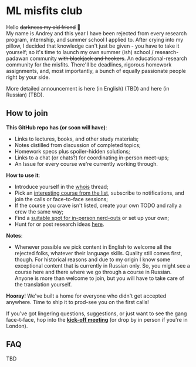 # ML misfits club

Hello ~~darkness my old friend~~ 👋    
My name is Andrey and this year I have been rejected from every research program, internship, and summer school I applied to. 
After crying into my pillow, I decided that knowledge can't just be given - you have to take it yourself; so it's time to launch my own summer (ish) school / research-padawan community ~~with blackjack and hookers~~. An educational-research community for the misfits. There'll be deadlines, rigorous homework assignments, and, most importantly, a bunch of equally passionate people right by your side.

More detailed announcement is here (in English) (TBD) and here (in Russian) (TBD).

## How to join

**This GitHub repo  has (or soon will have)**:

- Links to lectures, books, and other study materials;
- Notes distilled from discussion of completed topics;
- Homework specs plus spoiler-hidden solutions;
- Links to a chat (or chats?) for coordinating in-person meet-ups;
- An Issue for every course we're currently working through.

**How to use it**:

- Introduce yourself in the [whois](https://github.com/aigoncharov/ml_misfits/issues/1) thread;
- Pick an [interesting course from the list](https://github.com/aigoncharov/ml_misfits/issues?q=is%3Aissue%20state%3Aopen%20label%3Acourse), subscribe to notifications, and join the calls or face-to-face sessions;
- If the course you crave isn't listed, create your own TODO and rally a crew the same way;
- Find a [suitable spot for in-person nerd-outs](https://github.com/aigoncharov/ml_misfits/issues?q=is%3Aissue%20state%3Aopen%20label%3Alocation) or set up your own;
- Hunt for or post research ideas [here](https://github.com/aigoncharov/ml_misfits/issues/4).

**Notes**:
- Whenever possible we pick content in English to welcome all the rejected folks, whatever their language skills. Quality still comes first, though. For historical reasons and due to my origin I know some exceptional content that is currently in Russian only. So, you might see a course here and there where we go through a course in Russian. Anyone is more than welcome to join, but you will have to take care of the translation yourself.

**Hooray**! We've built a home for everyone who didn't get accepted anywhere. Time to ship it to prod-see you on the first calls!

If you've got lingering questions, suggestions, or just want to see the gang face-t-face, hop into the **[kick-off meeting](https://github.com/aigoncharov/ml_misfits/issues/7)** (or drop by in person if you're in London).

## FAQ

TBD
